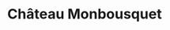 ---
title: "Château Monbousquet"
url: /saint-sulpice-de-faleyrens/chateau-monbousquet/
shop: Wein
---